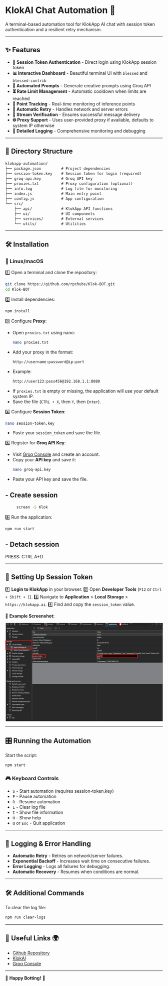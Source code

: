 # KlokAI Chat Automation 🚀

A terminal-based automation tool for KlokApp AI chat with session token authentication and a resilient retry mechanism.

---

## ✨ Features

- **🔑 Session Token Authentication** - Direct login using KlokApp session token
- **📊 Interactive Dashboard** - Beautiful terminal UI with `blessed` and `blessed-contrib`
- **🤖 Automated Prompts** - Generate creative prompts using Groq API
- **⏳ Rate Limit Management** - Automatic cooldown when limits are reached
- **📌 Point Tracking** - Real-time monitoring of inference points
- **🔄 Automatic Retry** - Handles network and server errors
- **📡 Stream Verification** - Ensures successful message delivery
- **🌐 Proxy Support** - Uses user-provided proxy if available, defaults to system IP otherwise
- **📜 Detailed Logging** - Comprehensive monitoring and debugging

---

## 📂 Directory Structure

```
klokapp-automation/
├── package.json         # Project dependencies
├── session-token.key    # Session token for login (required)
├── groq-api.key         # Groq API key
├── proxies.txt          # Proxy configuration (optional)
├── info.log             # Log file for monitoring
├── index.js             # Main entry point
├── config.js            # App configuration
└── src/
    ├── api/             # KlokApp API functions
    ├── ui/              # UI components
    ├── services/        # External services
    └── utils/           # Utilities
```

---

## 🛠️ Installation

### 🔹 Linux/macOS

1️⃣ Open a terminal and clone the repository:
   ```sh
   git clone https://github.com/rpchubs/Klok-BOT.git
   cd Klok-BOT
   ```

2️⃣ Install dependencies:
   ```sh
   npm install
   ```

3️⃣ Configure **Proxy**:
   - Open `proxies.txt` using nano:
     ```sh
     nano proxies.txt
     ```
   - Add your proxy in the format:
     ```sh
     http://username:password@ip:port
     ```
   - Example:
     ```sh
     http://user123:pass456@192.168.1.1:8080
     ```
   - If `proxies.txt` is empty or missing, the application will use your default system IP.
   - Save the file (`CTRL + X`, then `Y`, then `Enter`).

4️⃣ Configure **Session Token**:
   ```sh
   nano session-token.key
   ```
   - Paste your `session_token` and save the file.

5️⃣ Register for **Groq API Key**:
   - Visit [Groq Console](https://console.groq.com/login) and create an account.
   - Copy your **API key** and save it:
     ```sh
     nano groq-api.key
     ```
   - Paste your API key and save the file.

## - Create session
```sh
     screen -S Klok
```

6️⃣ Run the application:
   ```sh
   npm run start
   ```
## - Detach session
PRESS: CTRL A+D

---

## 🔐 Setting Up Session Token

1️⃣ **Login to KlokApp** in your browser.
2️⃣ Open **Developer Tools** (`F12` or `Ctrl + Shift + I`).
3️⃣ Navigate to **Application** > **Local Storage** > `https://klokapp.ai`.
4️⃣ Find and copy the `session_token` value.

📌 **Example Screenshot:**

![Session Token Guide](assets/session-token-guide.png)

---

## 🎛️ Running the Automation

Start the script:
```sh
npm start
```

### 🎮 Keyboard Controls

- `S` - Start automation (requires session-token.key)
- `P` - Pause automation
- `R` - Resume automation
- `L` - Clear log file
- `I` - Show file information
- `H` - Show help
- `Q` or `Esc` - Quit application

---

## 📜 Logging & Error Handling

- **Automatic Retry** - Retries on network/server failures.
- **Exponential Backoff** - Increases wait time on consecutive failures.
- **Error Logging** - Logs all failures for debugging.
- **Automatic Recovery** - Resumes when conditions are normal.

---

## 🛠️ Additional Commands

To clear the log file:
```sh
npm run clear-logs
```

---

## 🔗 Useful Links 🌍

- [Github Repository](https://github.com/rpchubs)
- [KlokAI](https://klokapp.ai?referral_code=GVJRESB4)
- [Groq Console](https://console.groq.com/login)

---

🚀 **Happy Botting!** 🎯
